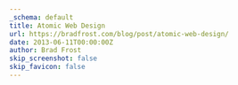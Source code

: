 ```yaml
---
_schema: default
title: Atomic Web Design
url: https://bradfrost.com/blog/post/atomic-web-design/
date: 2013-06-11T00:00:00Z
author: Brad Frost
skip_screenshot: false
skip_favicon: false
---
```

